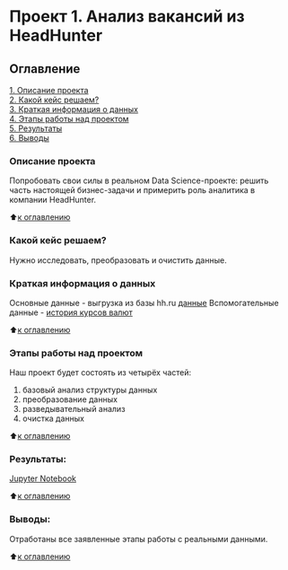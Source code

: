 # Проект 1. Анализ вакансий из HeadHunter

## Оглавление  
[1. Описание проекта](https://github.com/al-math/sf_data_science/tree/main/project_1/README.md#Описание-проекта)  
[2. Какой кейс решаем?](https://github.com/al-math/sf_data_science/tree/main/project_1/README.md#Какой-кейс-решаем)  
[3. Краткая информация о данных](https://github.com/al-math/sf_data_science/tree/main/project_1/README.md#Краткая-информация-о-данных)  
[4. Этапы работы над проектом](https://github.com/al-math/sf_data_science/tree/main/project_1/README.md#Этапы-работы-над-проектом)  
[5. Результаты](https://github.com/al-math/sf_data_science/tree/main/project_1/README.md#Результаты)    
[6. Выводы](https://github.com/al-math/sf_data_science/tree/main/project_1/README.md#Выводы) 

### Описание проекта    
Попробовать свои силы в реальном Data Science-проекте: решить часть настоящей бизнес-задачи и примерить роль аналитика в компании HeadHunter.

:arrow_up:[к оглавлению](https://github.com/al-math/sf_data_science/tree/main/project_1/README.md#Оглавление)


### Какой кейс решаем?    
Нужно исследовать, преобразовать и очистить данные.

### Краткая информация о данных
Основные данные - выгрузка из базы hh.ru [данные](https://disk.yandex.ru/d/ruUbNwMzCRX8Lw)
Вспомогательные данные - [история курсов валют](https://github.com/al-math/sf_data_science/tree/main/project_1/data/ExchangeRates.csv)
  
:arrow_up:[к оглавлению](https://github.com/al-math/sf_data_science/tree/main/project_1/README.md#Оглавление)

### Этапы работы над проектом  
Наш проект будет состоять из четырёх частей:
1. базовый анализ структуры данных
2. преобразование данных
3. разведывательный анализ
4. очистка данных

:arrow_up:[к оглавлению](https://github.com/al-math/sf_data_science/tree/main/project_1/README.md#Оглавление)

### Результаты:  
[Jupyter Notebook](https://github.com/al-math/sf_data_science/tree/main/project_1/project_1.ipynb)

:arrow_up:[к оглавлению](https://github.com/al-math/sf_data_science/tree/main/project_1/README.md#Оглавление)


### Выводы:  
Отработаны все заявленные этапы работы с реальными данными.

:arrow_up:[к оглавлению](https://github.com/al-math/sf_data_science/tree/main/project_1/README.md#Оглавление)